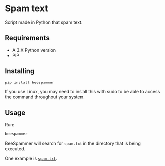 # Spam text

Script made in Python that spam text.

## Requirements

- A 3.X Python version
- PIP

## Installing

```bash
pip install beespammer
```

If you use Linux, you may need to install this with sudo to
be able to access the command throughout your system.

## Usage

Run:

```bash
beespammer
```

BeeSpammer will search for `spam.txt` in the directory that is
being executed.

One example is [`spam.txt`](./spam.txt).
